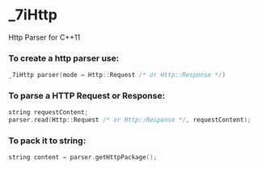 # _7iHttp
Http Parser for C++11

### To create a http parser use:
``` c++
_7iHttp parser(mode = Http::Request /* or Http::Response */)
```

### To parse a HTTP Request or Response:
``` c++
string requestContent;
parser.read(Http::Request /* or Http::Response */, requestContent);
```

### To pack it to string:
``` c++
string content = parser.getHttpPackage();
```
